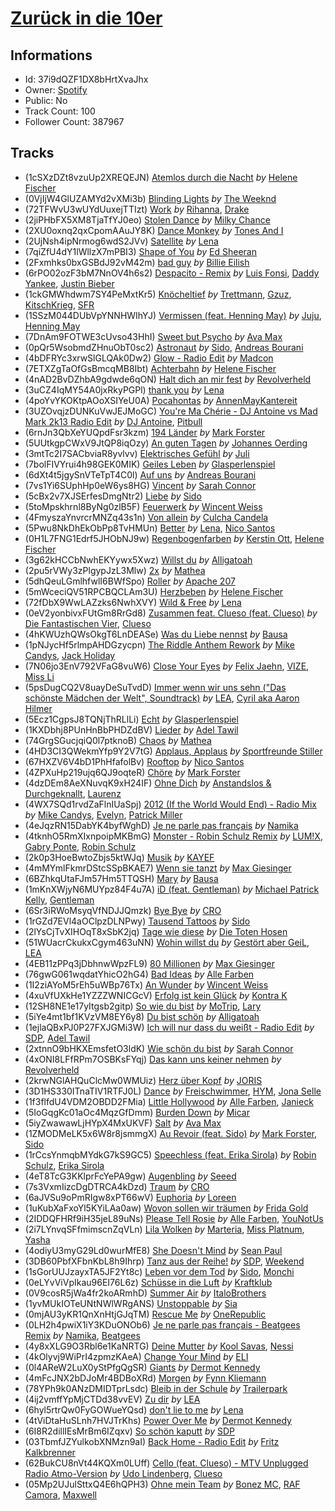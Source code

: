 # [Zurück in die 10er](https://open.spotify.com/playlist/37i9dQZF1DX8bHrtXvaJhx)
## Informations
<!-- META_BEGIN -->
- Id: 37i9dQZF1DX8bHrtXvaJhx
- Owner: [Spotify](https://open.spotify.com/user/spotify)
- Public: No
- Track Count: 100
- Follower Count: 387967
<!-- META_END -->


## Tracks
<!-- TRACK_LIST_BEGIN -->
- (1cSXzDZt8vzuUp2XREQEJN) [Atemlos durch die Nacht](https://open.spotify.com/track/1cSXzDZt8vzuUp2XREQEJN) *by* [Helene Fischer](https://open.spotify.com/artist/7MzHPIXAqIOCnvK0sVY72W)
- (0VjIjW4GlUZAMYd2vXMi3b) [Blinding Lights](https://open.spotify.com/track/0VjIjW4GlUZAMYd2vXMi3b) *by* [The Weeknd](https://open.spotify.com/artist/1Xyo4u8uXC1ZmMpatF05PJ)
- (72TFWvU3wUYdUuxejTTIzt) [Work](https://open.spotify.com/track/72TFWvU3wUYdUuxejTTIzt) *by* [Rihanna](https://open.spotify.com/artist/5pKCCKE2ajJHZ9KAiaK11H), [Drake](https://open.spotify.com/artist/3TVXtAsR1Inumwj472S9r4)
- (2jiPHbFX5XM8TjaTfYJ0eo) [Stolen Dance](https://open.spotify.com/track/2jiPHbFX5XM8TjaTfYJ0eo) *by* [Milky Chance](https://open.spotify.com/artist/1hzfo8twXdOegF3xireCYs)
- (2XU0oxnq2qxCpomAAuJY8K) [Dance Monkey](https://open.spotify.com/track/2XU0oxnq2qxCpomAAuJY8K) *by* [Tones And I](https://open.spotify.com/artist/2NjfBq1NflQcKSeiDooVjY)
- (2UjNsh4ipNrmog6wdS2JVv) [Satellite](https://open.spotify.com/track/2UjNsh4ipNrmog6wdS2JVv) *by* [Lena](https://open.spotify.com/artist/5slpk6nu2IwwKx0EHe3GcL)
- (7qiZfU4dY1lWllzX7mPBI3) [Shape of You](https://open.spotify.com/track/7qiZfU4dY1lWllzX7mPBI3) *by* [Ed Sheeran](https://open.spotify.com/artist/6eUKZXaKkcviH0Ku9w2n3V)
- (2Fxmhks0bxGSBdJ92vM42m) [bad guy](https://open.spotify.com/track/2Fxmhks0bxGSBdJ92vM42m) *by* [Billie Eilish](https://open.spotify.com/artist/6qqNVTkY8uBg9cP3Jd7DAH)
- (6rPO02ozF3bM7NnOV4h6s2) [Despacito - Remix](https://open.spotify.com/track/6rPO02ozF3bM7NnOV4h6s2) *by* [Luis Fonsi](https://open.spotify.com/artist/4V8Sr092TqfHkfAA5fXXqG), [Daddy Yankee](https://open.spotify.com/artist/4VMYDCV2IEDYJArk749S6m), [Justin Bieber](https://open.spotify.com/artist/1uNFoZAHBGtllmzznpCI3s)
- (1ckGMWhdwm7SY4PeMxtKr5) [Knöcheltief](https://open.spotify.com/track/1ckGMWhdwm7SY4PeMxtKr5) *by* [Trettmann](https://open.spotify.com/artist/6QzzeKV0VcnT2vJMYDPuL4), [Gzuz](https://open.spotify.com/artist/5eioJDe26lOqkAMbuhzZYs), [KitschKrieg](https://open.spotify.com/artist/5tHiL8SKSaZGMBUPIiSmX4), [SFR](https://open.spotify.com/artist/53EHeXzGs4HheTCTnwfPEr)
- (1SSzM044DUbVpYNNHWIhYJ) [Vermissen (feat. Henning May)](https://open.spotify.com/track/1SSzM044DUbVpYNNHWIhYJ) *by* [Juju](https://open.spotify.com/artist/4sg4no0TXdsrM1s4SVUwNF), [Henning May](https://open.spotify.com/artist/1cH0i2n6YLrWFDDemqztay)
- (7DnAm9FOTWE3cUvso43HhI) [Sweet but Psycho](https://open.spotify.com/track/7DnAm9FOTWE3cUvso43HhI) *by* [Ava Max](https://open.spotify.com/artist/4npEfmQ6YuiwW1GpUmaq3F)
- (0pQr5WsobmdZHnuObT0sc2) [Astronaut](https://open.spotify.com/track/0pQr5WsobmdZHnuObT0sc2) *by* [Sido](https://open.spotify.com/artist/4Yttlv9ndGjCDCVLqM7ACq), [Andreas Bourani](https://open.spotify.com/artist/6quRLJ5SiWHgcVMoE9TEJj)
- (4bDFRYc3xrwSlGLQAk0Dw2) [Glow - Radio Edit](https://open.spotify.com/track/4bDFRYc3xrwSlGLQAk0Dw2) *by* [Madcon](https://open.spotify.com/artist/6c4sUNBgdonFJz8Kx2VsGz)
- (7ETXZgTaOfGsBmcqMB8Ibt) [Achterbahn](https://open.spotify.com/track/7ETXZgTaOfGsBmcqMB8Ibt) *by* [Helene Fischer](https://open.spotify.com/artist/7MzHPIXAqIOCnvK0sVY72W)
- (4nAD2BvDZhbA9gdwde6qON) [Halt dich an mir fest](https://open.spotify.com/track/4nAD2BvDZhbA9gdwde6qON) *by* [Revolverheld](https://open.spotify.com/artist/5FYfIAuN8mV5KgVtugwfc0)
- (3uCZ4IqMY54A0jxRkyPGPl) [thank you](https://open.spotify.com/track/3uCZ4IqMY54A0jxRkyPGPl) *by* [Lena](https://open.spotify.com/artist/5slpk6nu2IwwKx0EHe3GcL)
- (4poYvYKOKtpAOoXSIYeU0A) [Pocahontas](https://open.spotify.com/track/4poYvYKOKtpAOoXSIYeU0A) *by* [AnnenMayKantereit](https://open.spotify.com/artist/23xqmJEN3oVxwzqtNIyR5m)
- (3UZOvqjzDUNKuVwJEJMoGC) [You're Ma Chérie - DJ Antoine vs Mad Mark 2k13 Radio Edit](https://open.spotify.com/track/3UZOvqjzDUNKuVwJEJMoGC) *by* [DJ Antoine](https://open.spotify.com/artist/6yTYR09WCvsgdnurDW4WQo), [Pitbull](https://open.spotify.com/artist/0TnOYISbd1XYRBk9myaseg)
- (6rnJn3QbXeYUQpdFsr3kzm) [194 Länder](https://open.spotify.com/track/6rnJn3QbXeYUQpdFsr3kzm) *by* [Mark Forster](https://open.spotify.com/artist/7qXzy6c5RWT0XlVQcOBIDG)
- (5UUtkgpCWxV9JtQP8iqOzy) [An guten Tagen](https://open.spotify.com/track/5UUtkgpCWxV9JtQP8iqOzy) *by* [Johannes Oerding](https://open.spotify.com/artist/4I7D65YMlr6ZxVEGPb7q2K)
- (3mtTc2I7SACbviaR8yvlvv) [Elektrisches Gefühl](https://open.spotify.com/track/3mtTc2I7SACbviaR8yvlvv) *by* [Juli](https://open.spotify.com/artist/7g13nmmxq4XN0hd64Jzkol)
- (7bolFIVYrui4h98GEK0MIK) [Geiles Leben](https://open.spotify.com/track/7bolFIVYrui4h98GEK0MIK) *by* [Glasperlenspiel](https://open.spotify.com/artist/2UFKXTZgKtOTHSqMSyAcLO)
- (6dXt4t5jgySnVTeTpT4C0l) [Auf uns](https://open.spotify.com/track/6dXt4t5jgySnVTeTpT4C0l) *by* [Andreas Bourani](https://open.spotify.com/artist/6quRLJ5SiWHgcVMoE9TEJj)
- (7vs1Yi6SUphHp0eW6ys8HG) [Vincent](https://open.spotify.com/track/7vs1Yi6SUphHp0eW6ys8HG) *by* [Sarah Connor](https://open.spotify.com/artist/7e52Ytzjj1q71DUj2cSlch)
- (5cBx2v7XJSErfesDmgNtr2) [Liebe](https://open.spotify.com/track/5cBx2v7XJSErfesDmgNtr2) *by* [Sido](https://open.spotify.com/artist/4Yttlv9ndGjCDCVLqM7ACq)
- (5toMpskhrnl8ByNg0zlB5F) [Feuerwerk](https://open.spotify.com/track/5toMpskhrnl8ByNg0zlB5F) *by* [Wincent Weiss](https://open.spotify.com/artist/12xme1fwd3iGEW7rF9b6tp)
- (4FmyszaYnvrcrMNZq43s1n) [Von allein](https://open.spotify.com/track/4FmyszaYnvrcrMNZq43s1n) *by* [Culcha Candela](https://open.spotify.com/artist/3gemH8D6fpu12DmTmUZYAL)
- (5Pwu8NkDhEkObPp8TvHMUn) [Better](https://open.spotify.com/track/5Pwu8NkDhEkObPp8TvHMUn) *by* [Lena](https://open.spotify.com/artist/5slpk6nu2IwwKx0EHe3GcL), [Nico Santos](https://open.spotify.com/artist/3A9B6c1CrSPauiOblw7pWz)
- (0H1L7FNG1Edrf5JHObNJ9w) [Regenbogenfarben](https://open.spotify.com/track/0H1L7FNG1Edrf5JHObNJ9w) *by* [Kerstin Ott](https://open.spotify.com/artist/1F30RWETubxDmbyfxeVPg7), [Helene Fischer](https://open.spotify.com/artist/7MzHPIXAqIOCnvK0sVY72W)
- (3g62kHCCbNwhEKYywx5Xwz) [Willst du](https://open.spotify.com/track/3g62kHCCbNwhEKYywx5Xwz) *by* [Alligatoah](https://open.spotify.com/artist/0r0R5nIjDY04TfxRM10Bcb)
- (2pu5rVWy3zPlgypJzL3Mlw) [2x](https://open.spotify.com/track/2pu5rVWy3zPlgypJzL3Mlw) *by* [Mathea](https://open.spotify.com/artist/3r5Kc95Oz8lDc8BL9ChO7n)
- (5dhQeuLGmlhfwlI6BWfSpo) [Roller](https://open.spotify.com/track/5dhQeuLGmlhfwlI6BWfSpo) *by* [Apache 207](https://open.spotify.com/artist/1qQLhymHXFPtP5U8KNKsm6)
- (5mWceciQV51RPCBQCLAm3U) [Herzbeben](https://open.spotify.com/track/5mWceciQV51RPCBQCLAm3U) *by* [Helene Fischer](https://open.spotify.com/artist/7MzHPIXAqIOCnvK0sVY72W)
- (72fDbX9WwLAZzks6NwhXVY) [Wild & Free](https://open.spotify.com/track/72fDbX9WwLAZzks6NwhXVY) *by* [Lena](https://open.spotify.com/artist/5slpk6nu2IwwKx0EHe3GcL)
- (0eV2yonbivxFUtGm8RrGd8) [Zusammen feat. Clueso (feat. Clueso)](https://open.spotify.com/track/0eV2yonbivxFUtGm8RrGd8) *by* [Die Fantastischen Vier](https://open.spotify.com/artist/748dDObrUoBetes0pLj788), [Clueso](https://open.spotify.com/artist/0iFq8SzyZaaQ2Fn6CLDxqW)
- (4hKWUzhQWsOkgT6LnDEASe) [Was du Liebe nennst](https://open.spotify.com/track/4hKWUzhQWsOkgT6LnDEASe) *by* [Bausa](https://open.spotify.com/artist/13bDjug9N0pyv3ZUINjkDV)
- (1pNJycHf5rlmpAHDGzycpn) [The Riddle Anthem Rework](https://open.spotify.com/track/1pNJycHf5rlmpAHDGzycpn) *by* [Mike Candys](https://open.spotify.com/artist/24Sxfn1uAoJmuR9N72drt9), [Jack Holiday](https://open.spotify.com/artist/64yON9pK0j392YkionGKAF)
- (7N06jo3EnV792VFaG8vuW6) [Close Your Eyes](https://open.spotify.com/track/7N06jo3EnV792VFaG8vuW6) *by* [Felix Jaehn](https://open.spotify.com/artist/4bL2B6hmLlMWnUEZnorEtG), [VIZE](https://open.spotify.com/artist/09agIJMxCD2k87ys9Al0f0), [Miss Li](https://open.spotify.com/artist/04HqRx07Bv9gh7rsrMTqs7)
- (5psDugCQ2V8uayDeSuTvdD) [Immer wenn wir uns sehn ("Das schönste Mädchen der Welt", Soundtrack)](https://open.spotify.com/track/5psDugCQ2V8uayDeSuTvdD) *by* [LEA](https://open.spotify.com/artist/5Yo5iU2nf4H41waPl4ZnS1), [Cyril aka Aaron Hilmer](https://open.spotify.com/artist/7wRBCd3OJhFcjFn5HDGrPa)
- (5Ecz1CgpsJ8TQNjThRLlLi) [Echt](https://open.spotify.com/track/5Ecz1CgpsJ8TQNjThRLlLi) *by* [Glasperlenspiel](https://open.spotify.com/artist/2UFKXTZgKtOTHSqMSyAcLO)
- (1KXDbhj8PUnHnBbPHDZdBV) [Lieder](https://open.spotify.com/track/1KXDbhj8PUnHnBbPHDZdBV) *by* [Adel Tawil](https://open.spotify.com/artist/3rZBkgoRHG8M9jQL0QPNMi)
- (74GrgSGucjqiQ0l7ptknoB) [Chaos](https://open.spotify.com/track/74GrgSGucjqiQ0l7ptknoB) *by* [Mathea](https://open.spotify.com/artist/3r5Kc95Oz8lDc8BL9ChO7n)
- (4HD3CI3QWekmYfp9Y2V7tG) [Applaus, Applaus](https://open.spotify.com/track/4HD3CI3QWekmYfp9Y2V7tG) *by* [Sportfreunde Stiller](https://open.spotify.com/artist/5PwcOudItUhq3ciF9QwaXZ)
- (67HXZV6V4bD1PhHfafolBv) [Rooftop](https://open.spotify.com/track/67HXZV6V4bD1PhHfafolBv) *by* [Nico Santos](https://open.spotify.com/artist/3A9B6c1CrSPauiOblw7pWz)
- (4ZPXuHp219ujq6QJ9oqteR) [Chöre](https://open.spotify.com/track/4ZPXuHp219ujq6QJ9oqteR) *by* [Mark Forster](https://open.spotify.com/artist/7qXzy6c5RWT0XlVQcOBIDG)
- (4dzDEm8AeXNuvqK9xH24IF) [Ohne Dich](https://open.spotify.com/track/4dzDEm8AeXNuvqK9xH24IF) *by* [Anstandslos & Durchgeknallt](https://open.spotify.com/artist/5R8zS6ofKclznKk3ffudoO), [Laurenz](https://open.spotify.com/artist/2SxLNXXcBhIYkH8EkSfJm5)
- (4WX7SQd1rvdZaFlnIUaSpj) [2012 (If the World Would End) - Radio Mix](https://open.spotify.com/track/4WX7SQd1rvdZaFlnIUaSpj) *by* [Mike Candys](https://open.spotify.com/artist/24Sxfn1uAoJmuR9N72drt9), [Evelyn](https://open.spotify.com/artist/5zntHEBXOIjmsrPNkdPz12), [Patrick Miller](https://open.spotify.com/artist/3tPUjzychwThvfKUGhlQL2)
- (4eJqzRN15DabYK4byfWghD) [Je ne parle pas français](https://open.spotify.com/track/4eJqzRN15DabYK4byfWghD) *by* [Namika](https://open.spotify.com/artist/0HSc7yUdNSosxRb2UJnXlz)
- (4tknhO5RmXIxnpoipMKBmG) [Monster - Robin Schulz Remix](https://open.spotify.com/track/4tknhO5RmXIxnpoipMKBmG) *by* [LUM!X](https://open.spotify.com/artist/0TKFPt9w0AAEnhB9bd0pLy), [Gabry Ponte](https://open.spotify.com/artist/5ENS85nZShljwNgg4wFD7D), [Robin Schulz](https://open.spotify.com/artist/3t5xRXzsuZmMDkQzgOX35S)
- (2k0p3HoeBwtoZbjs5ktWJq) [Musik](https://open.spotify.com/track/2k0p3HoeBwtoZbjs5ktWJq) *by* [KAYEF](https://open.spotify.com/artist/4hXT6A14n901v8DU5Of337)
- (4mMYmlFkmrDStcSSpBKAE7) [Wenn sie tanzt](https://open.spotify.com/track/4mMYmlFkmrDStcSSpBKAE7) *by* [Max Giesinger](https://open.spotify.com/artist/224CDJhbm230iSo9ZomTWe)
- (6BZhkqUtaFJm57Hm5TTQSH) [Mary](https://open.spotify.com/track/6BZhkqUtaFJm57Hm5TTQSH) *by* [Bausa](https://open.spotify.com/artist/13bDjug9N0pyv3ZUINjkDV)
- (1mKnXWjyN6MUYpz84F4u7A) [iD (feat. Gentleman)](https://open.spotify.com/track/1mKnXWjyN6MUYpz84F4u7A) *by* [Michael Patrick Kelly](https://open.spotify.com/artist/4OGiMt96TFUKkKWf7Imlno), [Gentleman](https://open.spotify.com/artist/5tlNJfV9UIpgnbWmvUEFu7)
- (6Sr3iRWoMsyqVfNDJJQmzk) [Bye Bye](https://open.spotify.com/track/6Sr3iRWoMsyqVfNDJJQmzk) *by* [CRO](https://open.spotify.com/artist/3utZ2yeQk0Z3BCOBWP7Vlu)
- (1rGZd7EVl4aOClpzDLNPwy) [Tausend Tattoos](https://open.spotify.com/track/1rGZd7EVl4aOClpzDLNPwy) *by* [Sido](https://open.spotify.com/artist/4Yttlv9ndGjCDCVLqM7ACq)
- (2lYsCjTvXIHOqT8xSbK2jq) [Tage wie diese](https://open.spotify.com/track/2lYsCjTvXIHOqT8xSbK2jq) *by* [Die Toten Hosen](https://open.spotify.com/artist/2F8GvYuY0lfZNYu45dY6gJ)
- (51WUacrCkukxCgym463uNN) [Wohin willst du](https://open.spotify.com/track/51WUacrCkukxCgym463uNN) *by* [Gestört aber GeiL](https://open.spotify.com/artist/7KAGJwWQQui8b0uqwXRkSr), [LEA](https://open.spotify.com/artist/5Yo5iU2nf4H41waPl4ZnS1)
- (4EB11zPPq3jDbhnwWpzFL9) [80 Millionen](https://open.spotify.com/track/4EB11zPPq3jDbhnwWpzFL9) *by* [Max Giesinger](https://open.spotify.com/artist/224CDJhbm230iSo9ZomTWe)
- (76gwG061wqdatYhicO2hG4) [Bad Ideas](https://open.spotify.com/track/76gwG061wqdatYhicO2hG4) *by* [Alle Farben](https://open.spotify.com/artist/61ipISvUVa5LkJlKZnm3Oo)
- (1I2ziAYoM5rEh5uWBp76Tx) [An Wunder](https://open.spotify.com/track/1I2ziAYoM5rEh5uWBp76Tx) *by* [Wincent Weiss](https://open.spotify.com/artist/12xme1fwd3iGEW7rF9b6tp)
- (4xuVfUXkHe1YZZZWNICGcV) [Erfolg ist kein Glück](https://open.spotify.com/track/4xuVfUXkHe1YZZZWNICGcV) *by* [Kontra K](https://open.spotify.com/artist/4lDiJcOJ2GLCK6p9q5BgfK)
- (12SH8NE1e17yItgsb2gitp) [So wie du bist](https://open.spotify.com/track/12SH8NE1e17yItgsb2gitp) *by* [MoTrip](https://open.spotify.com/artist/69u5rPwWBKP7pJHpCGB9O5), [Lary](https://open.spotify.com/artist/5yNlFmp5vESd61p6Ob3Qzo)
- (5iYe4mt1bf1KVzVM8EY6y8) [Du bist schön](https://open.spotify.com/track/5iYe4mt1bf1KVzVM8EY6y8) *by* [Alligatoah](https://open.spotify.com/artist/0r0R5nIjDY04TfxRM10Bcb)
- (1ejlaQBxPJ0P27FXJGMi3W) [Ich will nur dass du weißt - Radio Edit](https://open.spotify.com/track/1ejlaQBxPJ0P27FXJGMi3W) *by* [SDP](https://open.spotify.com/artist/1EfwyuCzDQpCslZc8C9gkG), [Adel Tawil](https://open.spotify.com/artist/3rZBkgoRHG8M9jQL0QPNMi)
- (2xtnnO9bHKXEmsfetO3ldK) [Wie schön du bist](https://open.spotify.com/track/2xtnnO9bHKXEmsfetO3ldK) *by* [Sarah Connor](https://open.spotify.com/artist/7e52Ytzjj1q71DUj2cSlch)
- (4xONI8LFfRPm7OSBKsFYqj) [Das kann uns keiner nehmen](https://open.spotify.com/track/4xONI8LFfRPm7OSBKsFYqj) *by* [Revolverheld](https://open.spotify.com/artist/5FYfIAuN8mV5KgVtugwfc0)
- (2krwNGlAHQuClcMw0WMUiz) [Herz über Kopf](https://open.spotify.com/track/2krwNGlAHQuClcMw0WMUiz) *by* [JORIS](https://open.spotify.com/artist/7BKePXVmQRgnkbGcrFX1G4)
- (3D1HS330ITnaTIV1RTFJ0L) [Dance](https://open.spotify.com/track/3D1HS330ITnaTIV1RTFJ0L) *by* [Freischwimmer](https://open.spotify.com/artist/185m2EJWTIm36MdqguiU8T), [HYM](https://open.spotify.com/artist/6QAq6oRNreZvH7w1ZrkU6B), [Jona Selle](https://open.spotify.com/artist/13qDiWWIa4Gb6toRGszKKP)
- (1f3flfdU4VDM2OBDD2FMia) [Little Hollywood](https://open.spotify.com/track/1f3flfdU4VDM2OBDD2FMia) *by* [Alle Farben](https://open.spotify.com/artist/61ipISvUVa5LkJlKZnm3Oo), [Janieck](https://open.spotify.com/artist/1bZDq4po4dMIpN74Zendm0)
- (5IoGqgKc01aOc4MqzGfDmm) [Burden Down](https://open.spotify.com/track/5IoGqgKc01aOc4MqzGfDmm) *by* [Micar](https://open.spotify.com/artist/3QqlKdJRY4IqUry390xfvJ)
- (5iyZwawawLjHYpX4MxUKVF) [Salt](https://open.spotify.com/track/5iyZwawawLjHYpX4MxUKVF) *by* [Ava Max](https://open.spotify.com/artist/4npEfmQ6YuiwW1GpUmaq3F)
- (1ZMODMeLK5x6W8r8jsmmgX) [Au Revoir (feat. Sido)](https://open.spotify.com/track/1ZMODMeLK5x6W8r8jsmmgX) *by* [Mark Forster](https://open.spotify.com/artist/7qXzy6c5RWT0XlVQcOBIDG), [Sido](https://open.spotify.com/artist/4Yttlv9ndGjCDCVLqM7ACq)
- (1rCcsYnmqbMYdkG7kS9GC5) [Speechless (feat. Erika Sirola)](https://open.spotify.com/track/1rCcsYnmqbMYdkG7kS9GC5) *by* [Robin Schulz](https://open.spotify.com/artist/3t5xRXzsuZmMDkQzgOX35S), [Erika Sirola](https://open.spotify.com/artist/1OHw2r7Diz2rc9JktaFV6N)
- (4eT8TcG3KKlprFcYePA9gw) [Augenbling](https://open.spotify.com/track/4eT8TcG3KKlprFcYePA9gw) *by* [Seeed](https://open.spotify.com/artist/5ISjkNS17JpCwiFtW80lpV)
- (7s3VxmIizcDgDTRCA4kDzd) [Traum](https://open.spotify.com/track/7s3VxmIizcDgDTRCA4kDzd) *by* [CRO](https://open.spotify.com/artist/3utZ2yeQk0Z3BCOBWP7Vlu)
- (6aJVSu9oPmRIgw8xPT66wV) [Euphoria](https://open.spotify.com/track/6aJVSu9oPmRIgw8xPT66wV) *by* [Loreen](https://open.spotify.com/artist/49aaHxvAJ0tCh0F15OnwIl)
- (1uKubXaFxoYl5KYiLAa0aw) [Wovon sollen wir träumen](https://open.spotify.com/track/1uKubXaFxoYl5KYiLAa0aw) *by* [Frida Gold](https://open.spotify.com/artist/1Q229kIsASlkUb3VBeQmIL)
- (2IDDQFHRf9iH35jeL89uNs) [Please Tell Rosie](https://open.spotify.com/track/2IDDQFHRf9iH35jeL89uNs) *by* [Alle Farben](https://open.spotify.com/artist/61ipISvUVa5LkJlKZnm3Oo), [YouNotUs](https://open.spotify.com/artist/67ghKnycRX6VM1xfqJSMlH)
- (2i7LYnvqSFfmimscnZqVLn) [Lila Wolken](https://open.spotify.com/track/2i7LYnvqSFfmimscnZqVLn) *by* [Marteria](https://open.spotify.com/artist/3nDNDLcZuSto4k9u4AbcLB), [Miss Platnum](https://open.spotify.com/artist/30SUIQhGDLj1pP0yg4fSMu), [Yasha](https://open.spotify.com/artist/3tmjMu5zfLOTVJ8YX5FDpU)
- (4odiyU3myG29Ld0wurMfE8) [She Doesn't Mind](https://open.spotify.com/track/4odiyU3myG29Ld0wurMfE8) *by* [Sean Paul](https://open.spotify.com/artist/3Isy6kedDrgPYoTS1dazA9)
- (3DB60PbfXFbnKbL8h9Ihrp) [Tanz aus der Reihe!](https://open.spotify.com/track/3DB60PbfXFbnKbL8h9Ihrp) *by* [SDP](https://open.spotify.com/artist/1EfwyuCzDQpCslZc8C9gkG), [Weekend](https://open.spotify.com/artist/2bIsBfbHR5YjmBUa646ZoF)
- (1sGorUUJzayxTA5JF2Yt8c) [Leben vor dem Tod](https://open.spotify.com/track/1sGorUUJzayxTA5JF2Yt8c) *by* [Sido](https://open.spotify.com/artist/4Yttlv9ndGjCDCVLqM7ACq), [Monchi](https://open.spotify.com/artist/6DtcjD25RaePDZCruOTzjU)
- (0eLYvViVpIkau96EI76L6z) [Schüsse in die Luft](https://open.spotify.com/track/0eLYvViVpIkau96EI76L6z) *by* [Kraftklub](https://open.spotify.com/artist/0MZ55DwuMQ1B2TXq9lcrE4)
- (0V9cosR5jWa4fr2koARmhD) [Summer Air](https://open.spotify.com/track/0V9cosR5jWa4fr2koARmhD) *by* [ItaloBrothers](https://open.spotify.com/artist/5nkYRuiIHg2xXHFC8bfosJ)
- (1yvMUkIOTeUNtNWlWRgANS) [Unstoppable](https://open.spotify.com/track/1yvMUkIOTeUNtNWlWRgANS) *by* [Sia](https://open.spotify.com/artist/5WUlDfRSoLAfcVSX1WnrxN)
- (0mjAU3yKR1QnXnHtjGJqTM) [Rescue Me](https://open.spotify.com/track/0mjAU3yKR1QnXnHtjGJqTM) *by* [OneRepublic](https://open.spotify.com/artist/5Pwc4xIPtQLFEnJriah9YJ)
- (0LH2h4pwiX1iY3KDuONOb6) [Je ne parle pas français - Beatgees Remix](https://open.spotify.com/track/0LH2h4pwiX1iY3KDuONOb6) *by* [Namika](https://open.spotify.com/artist/0HSc7yUdNSosxRb2UJnXlz), [Beatgees](https://open.spotify.com/artist/6TmHCol5w2iwL18tI45zo7)
- (4y8xXLG9O3Rbl6e1KaNRTG) [Deine Mutter](https://open.spotify.com/track/4y8xXLG9O3Rbl6e1KaNRTG) *by* [Kool Savas](https://open.spotify.com/artist/1SUu1Bi7ev9HbOzyVC77qD), [Nessi](https://open.spotify.com/artist/2kE8IGeVPqfCUkVoKyCotA)
- (4kOlyvj9WiPrI4zpmzKAeA) [Change Your Mind](https://open.spotify.com/track/4kOlyvj9WiPrI4zpmzKAeA) *by* [ELI](https://open.spotify.com/artist/63gbXCha1jpkrJJ9K5gGpR)
- (0l4AReW2LuX0yStPfgQgSR) [Giants](https://open.spotify.com/track/0l4AReW2LuX0yStPfgQgSR) *by* [Dermot Kennedy](https://open.spotify.com/artist/5KNNVgR6LBIABRIomyCwKJ)
- (4mFcJNX2bDJoMr4BDBoXRd) [Morgen](https://open.spotify.com/track/4mFcJNX2bDJoMr4BDBoXRd) *by* [Fynn Kliemann](https://open.spotify.com/artist/2YIxQoGvBukvoC1CbJ7opS)
- (78YPh9k0ANzDMIDTprLsdc) [Bleib in der Schule](https://open.spotify.com/track/78YPh9k0ANzDMIDTprLsdc) *by* [Trailerpark](https://open.spotify.com/artist/1eeWVOCazGzGQXOGhnDHTB)
- (4ij2vmffYpMjCTDd38vvEV) [Zu dir](https://open.spotify.com/track/4ij2vmffYpMjCTDd38vvEV) *by* [LEA](https://open.spotify.com/artist/5Yo5iU2nf4H41waPl4ZnS1)
- (6hyl5rtrQw0FyGOWueYQsd) [don't lie to me](https://open.spotify.com/track/6hyl5rtrQw0FyGOWueYQsd) *by* [Lena](https://open.spotify.com/artist/5slpk6nu2IwwKx0EHe3GcL)
- (4tViDtaHuSLnh7HVJTrKhs) [Power Over Me](https://open.spotify.com/track/4tViDtaHuSLnh7HVJTrKhs) *by* [Dermot Kennedy](https://open.spotify.com/artist/5KNNVgR6LBIABRIomyCwKJ)
- (6I8R2dillIEsMrBm6IZqxv) [So schön kaputt](https://open.spotify.com/track/6I8R2dillIEsMrBm6IZqxv) *by* [SDP](https://open.spotify.com/artist/1EfwyuCzDQpCslZc8C9gkG)
- (03TbmfJZYulkobXNMzn9aI) [Back Home - Radio Edit](https://open.spotify.com/track/03TbmfJZYulkobXNMzn9aI) *by* [Fritz Kalkbrenner](https://open.spotify.com/artist/08Ut1tYxtmgIInVyQqohkM)
- (62BukCU8nVt44KQXm0LUff) [Cello (feat. Clueso) - MTV Unplugged Radio Atmo-Version](https://open.spotify.com/track/62BukCU8nVt44KQXm0LUff) *by* [Udo Lindenberg](https://open.spotify.com/artist/7iWcRnQMinCoV2u5ICgsW0), [Clueso](https://open.spotify.com/artist/0iFq8SzyZaaQ2Fn6CLDxqW)
- (05Mp2UJulSttxQ4E6hQPH3) [Ohne mein Team](https://open.spotify.com/track/05Mp2UJulSttxQ4E6hQPH3) *by* [Bonez MC](https://open.spotify.com/artist/1aS5tqEs9ci5P9KD9tZWa6), [RAF Camora](https://open.spotify.com/artist/0Dvx6p8JDyzeOPGmaCIH1L), [Maxwell](https://open.spotify.com/artist/0b62itBWBdLgiecXjXCqKC)
<!-- TRACK_LIST_END -->
